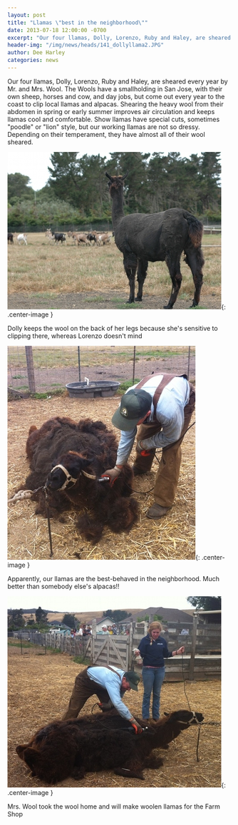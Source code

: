 ```yaml
---
layout: post
title: "Llamas \"best in the neighborhood\""
date: 2013-07-18 12:00:00 -0700
excerpt: "Our four llamas, Dolly, Lorenzo, Ruby and Haley, are sheared every year by Mr. and Mrs. Wool. The ..."
header-img: "/img/news/heads/141_dollyllama2.JPG"
author: Dee Harley
categories: news
---
```

Our four llamas, Dolly, Lorenzo, Ruby and Haley, are sheared every
year by Mr. and Mrs. Wool. The Wools have a smallholding in San Jose,
with their own sheep, horses and cow, and day jobs, but come out every
year to the coast to clip local llamas and alpacas. Shearing the heavy
wool from their abdomen in spring or early summer improves air
circulation and keeps llamas cool and comfortable. Show llamas have
special cuts, sometimes &quot;poodle&quot; or &quot;lion&quot; style,
but our working llamas are not so dressy. Depending on their
temperament, they have almost all of their wool sheared.

![image](/img/news/141_dollyllama2.JPG){: .center-image }

Dolly keeps the wool on the back of her legs because she's sensitive
to clipping there, whereas Lorenzo doesn't mind

![image](/img/news/141_llamashear.JPG){: .center-image }

Apparently, our llamas are the best-behaved in the neighborhood. Much
better than somebody else's alpacas!!

![image](/img/news/141_llamashear2.JPG){: .center-image }

Mrs. Wool took the wool home and will make woolen llamas for the Farm
Shop

